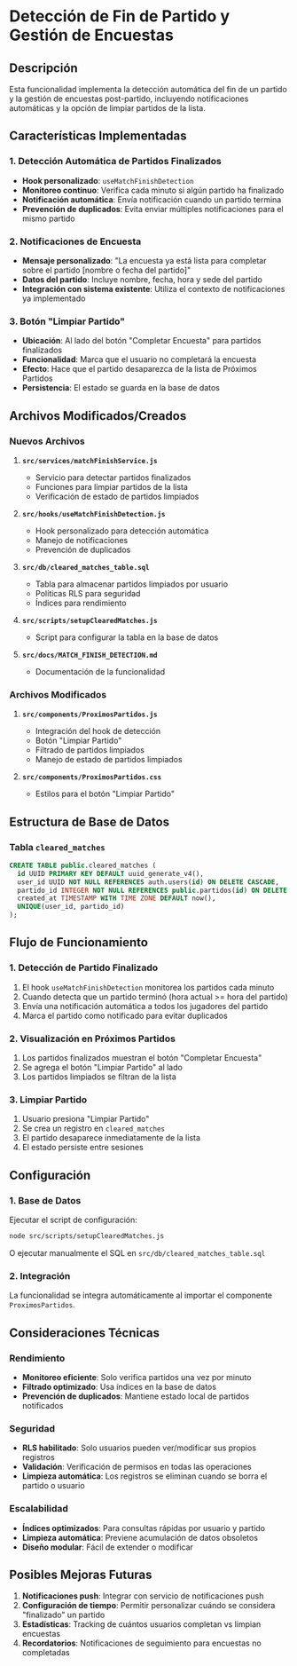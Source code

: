# Detección de Fin de Partido y Gestión de Encuestas

## Descripción

Esta funcionalidad implementa la detección automática del fin de un partido y la gestión de encuestas post-partido, incluyendo notificaciones automáticas y la opción de limpiar partidos de la lista.

## Características Implementadas

### 1. Detección Automática de Partidos Finalizados

- **Hook personalizado**: `useMatchFinishDetection`
- **Monitoreo continuo**: Verifica cada minuto si algún partido ha finalizado
- **Notificación automática**: Envía notificación cuando un partido termina
- **Prevención de duplicados**: Evita enviar múltiples notificaciones para el mismo partido

### 2. Notificaciones de Encuesta

- **Mensaje personalizado**: "La encuesta ya está lista para completar sobre el partido [nombre o fecha del partido]"
- **Datos del partido**: Incluye nombre, fecha, hora y sede del partido
- **Integración con sistema existente**: Utiliza el contexto de notificaciones ya implementado

### 3. Botón "Limpiar Partido"

- **Ubicación**: Al lado del botón "Completar Encuesta" para partidos finalizados
- **Funcionalidad**: Marca que el usuario no completará la encuesta
- **Efecto**: Hace que el partido desaparezca de la lista de Próximos Partidos
- **Persistencia**: El estado se guarda en la base de datos

## Archivos Modificados/Creados

### Nuevos Archivos

1. **`src/services/matchFinishService.js`**
   - Servicio para detectar partidos finalizados
   - Funciones para limpiar partidos de la lista
   - Verificación de estado de partidos limpiados

2. **`src/hooks/useMatchFinishDetection.js`**
   - Hook personalizado para detección automática
   - Manejo de notificaciones
   - Prevención de duplicados

3. **`src/db/cleared_matches_table.sql`**
   - Tabla para almacenar partidos limpiados por usuario
   - Políticas RLS para seguridad
   - Índices para rendimiento

4. **`src/scripts/setupClearedMatches.js`**
   - Script para configurar la tabla en la base de datos

5. **`src/docs/MATCH_FINISH_DETECTION.md`**
   - Documentación de la funcionalidad

### Archivos Modificados

1. **`src/components/ProximosPartidos.js`**
   - Integración del hook de detección
   - Botón "Limpiar Partido"
   - Filtrado de partidos limpiados
   - Manejo de estado de partidos limpiados

2. **`src/components/ProximosPartidos.css`**
   - Estilos para el botón "Limpiar Partido"

## Estructura de Base de Datos

### Tabla `cleared_matches`

```sql
CREATE TABLE public.cleared_matches (
  id UUID PRIMARY KEY DEFAULT uuid_generate_v4(),
  user_id UUID NOT NULL REFERENCES auth.users(id) ON DELETE CASCADE,
  partido_id INTEGER NOT NULL REFERENCES public.partidos(id) ON DELETE CASCADE,
  created_at TIMESTAMP WITH TIME ZONE DEFAULT now(),
  UNIQUE(user_id, partido_id)
);
```

## Flujo de Funcionamiento

### 1. Detección de Partido Finalizado

1. El hook `useMatchFinishDetection` monitorea los partidos cada minuto
2. Cuando detecta que un partido terminó (hora actual >= hora del partido)
3. Envía una notificación automática a todos los jugadores del partido
4. Marca el partido como notificado para evitar duplicados

### 2. Visualización en Próximos Partidos

1. Los partidos finalizados muestran el botón "Completar Encuesta"
2. Se agrega el botón "Limpiar Partido" al lado
3. Los partidos limpiados se filtran de la lista

### 3. Limpiar Partido

1. Usuario presiona "Limpiar Partido"
2. Se crea un registro en `cleared_matches`
3. El partido desaparece inmediatamente de la lista
4. El estado persiste entre sesiones

## Configuración

### 1. Base de Datos

Ejecutar el script de configuración:

```bash
node src/scripts/setupClearedMatches.js
```

O ejecutar manualmente el SQL en `src/db/cleared_matches_table.sql`

### 2. Integración

La funcionalidad se integra automáticamente al importar el componente `ProximosPartidos`.

## Consideraciones Técnicas

### Rendimiento

- **Monitoreo eficiente**: Solo verifica partidos una vez por minuto
- **Filtrado optimizado**: Usa índices en la base de datos
- **Prevención de duplicados**: Mantiene estado local de partidos notificados

### Seguridad

- **RLS habilitado**: Solo usuarios pueden ver/modificar sus propios registros
- **Validación**: Verificación de permisos en todas las operaciones
- **Limpieza automática**: Los registros se eliminan cuando se borra el partido o usuario

### Escalabilidad

- **Índices optimizados**: Para consultas rápidas por usuario y partido
- **Limpieza automática**: Previene acumulación de datos obsoletos
- **Diseño modular**: Fácil de extender o modificar

## Posibles Mejoras Futuras

1. **Notificaciones push**: Integrar con servicio de notificaciones push
2. **Configuración de tiempo**: Permitir personalizar cuándo se considera "finalizado" un partido
3. **Estadísticas**: Tracking de cuántos usuarios completan vs limpian encuestas
4. **Recordatorios**: Notificaciones de seguimiento para encuestas no completadas